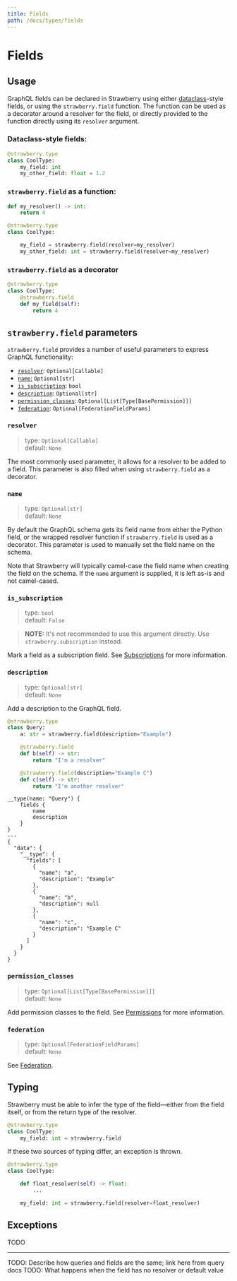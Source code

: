 ```yaml
---
title: Fields
path: /docs/types/fields
---
```


# Fields

## Usage

GraphQL fields can be declared in Strawberry using either
[dataclass][dataclass_docs]-style fields, or using the `strawberry.field`
function. The function can be used as a decorator around a resolver for the
field, or directly provided to the function directly using its `resolver`
argument.

[dataclass_docs]: https://docs.python.org/3/library/dataclasses.html

### Dataclass-style fields:

```python
@strawberry.type
class CoolType:
    my_field: int
    my_other_field: float = 1.2
```

### `strawberry.field` as a function:

```python
def my_resolver() -> int:
    return 4

@strawberry.type
class CoolType:

    my_field = strawberry.field(resolver=my_resolver)
    my_other_field: int = strawberry.field(resolver=my_resolver)
```

### `strawberry.field` as a decorator

```python
@strawberry.type
class CoolType:
    @strawberry.field
    def my_field(self):
        return 4
```

## `strawberry.field` parameters

`strawberry.field` provides a number of useful parameters to express GraphQL
functionality:

- [`resolver`](#resolver): `Optional[Callable]`
- [`name`:](#name) `Optional[str]`
- [`is_subscription`](#is_subscription): `bool`
- [`description`](#description): `Optional[str]`
- [`permission_classes`](#permission_classes):
  `Optional[List[Type[BasePermission]]]`
- [`federation`](#federation): `Optional[FederationFieldParams]`

### `resolver`

> type: `Optional[Callable]`  
> default: `None`

The most commonly used parameter, it allows for a resolver to be added to a
field. This parameter is also filled when using `strawberry.field` as a
decorator.

### `name`

> type: `Optional[str]`  
> default: `None`

By default the GraphQL schema gets its field name from either the Python field,
or the wrapped resolver function if `strawberry.field` is used as a decorator.
This parameter is used to manually set the field name on the schema.

Note that Strawberry will typically camel-case the field name when creating the
field on the schema. If the `name` argument is supplied, it is left as-is and
not camel-cased.

### `is_subscription`

> type: `bool`  
> default: `False`

> **NOTE:** It's not recommended to use this argument directly. Use
> `strawberry.subscription` instead.

Mark a field as a subscription field. See [Subscriptions][subscription_docs] for
more information.

[subscription_docs]: /docs/subscriptions/

### `description`

> type: `Optional[str]`  
> default: `None`

Add a description to the GraphQL field.

```python
@strawberry.type
class Query:
    a: str = strawberry.field(description="Example")

    @strawberry.field
    def b(self) -> str:
        return "I'm a resolver"

    @strawberry.field(description="Example C")
    def c(self) -> str:
        return "I'm another resolver"
```

```graphql+response
__type(name: "Query") {
    fields {
        name
        description
    }
}
---
{
  "data": {
    "__type": {
      "fields": [
        {
          "name": "a",
          "description": "Example"
        },
        {
          "name": "b",
          "description": null
        },
        {
          "name": "c",
          "description": "Example C"
        }
      ]
    }
  }
}
```

### `permission_classes`

> type: `Optional[List[Type[BasePermission]]]`  
> default: `None`

Add permission classes to the field. See [Permissions][permission_docs] for
more information.

[permission_docs]: /docs/features/permissions

### `federation`

> type: `Optional[FederationFieldParams]`  
> default: `None`

See [Federation][federation_docs].

[federation_docs]: /docs/features/federation

## Typing

Strawberry must be able to infer the type of the field—either from the field
itself, or from the return type of the resolver.

```python
@strawberry.type
class CoolType:
    my_field: int = strawberry.field
```

If these two sources of typing differ, an exception is thrown.

```python
@strawberry.type
class CoolType:

    def float_resolver(self) -> float:
        ...

    my_field: int = strawberry.field(resolver=float_resolver)
```

## Exceptions

TODO

---

TODO: Describe how queries and fields are the same; link here from query docs
TODO: What happens when the field has no resolver or default value
